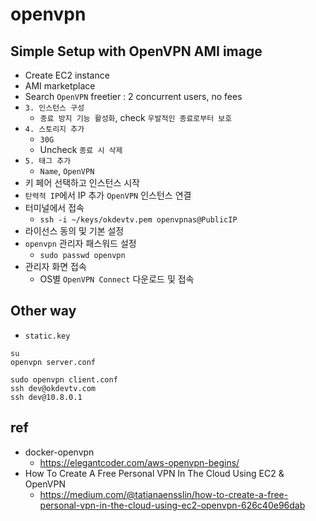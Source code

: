 # openvpn

## Simple Setup with OpenVPN AMI image
- Create EC2 instance
- AMI marketplace
- Search `OpenVPN` freetier : 2 concurrent users, no fees
- `3. 인스턴스 구성`
  * `종료 방지 기능 활성화`, check `우발적인 종료로부터 보호`
- `4. 스토리지 추가`
  * `30G`
  * Uncheck `종료 시 삭제`
- `5. 태그 추가`
  * `Name`, `OpenVPN`
- 키 페어 선택하고 인스턴스 시작
- `탄력적 IP`에서 IP 추가 `OpenVPN` 인스턴스 연결
- 터미널에서 접속
  * `ssh -i ~/keys/okdevtv.pem openvpnas@PublicIP`
- 라이선스 동의 및 기본 설정
- `openvpn` 관리자 패스워드 설정
  * `sudo passwd openvpn`
- 관리자 화면 접속
  * OS별 `OpenVPN Connect` 다운로드 및 접속


## Other way
- `static.key`

```
su
openvpn server.conf
```

```
sudo openvpn client.conf
ssh dev@okdevtv.com
ssh dev@10.8.0.1
```

## ref
- docker-openvpn
  * https://elegantcoder.com/aws-openvpn-begins/
- How To Create A Free Personal VPN In The Cloud Using EC2 & OpenVPN
  * https://medium.com/@tatianaensslin/how-to-create-a-free-personal-vpn-in-the-cloud-using-ec2-openvpn-626c40e96dab
